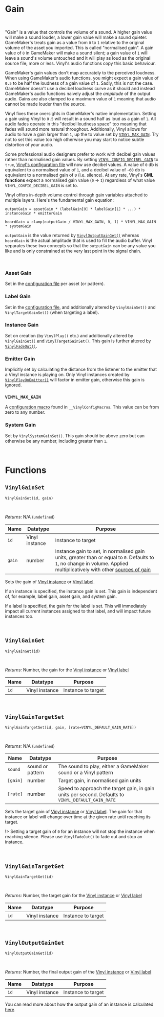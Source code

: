 # Gain

&nbsp;

"Gain" is a value that controls the volume of a sound. A higher gain value will make a sound louder, a lower gain value will make a sound quieter. GameMaker's treats gain as a value from `0` to `1` relative to the original volume of the asset you imported. This is called "normalised gain". A gain value of `0` in GameMaker will make a sound silent; a gain value of `1` will leave a sound's volume untouched and it will play as loud as the original source file, more or less. Vinyl's audio functions copy this basic behaviour.

GameMaker's gain values don't map accurately to the perceived loudness. When using GameMaker's audio functions, you might expect a gain value of `0.5` to be half the loudness of a gain value of `1`. Sadly, this is not the case. GameMaker doesn't use a decibel loudness curve as it should and instead GameMaker's audio functions naively adjust the *amplitude* of the output audio. Gains are also clamped to a maximum value of `1` meaning that audio cannot be made louder than the source.

Vinyl fixes these oversights in GameMaker's native implementation. Setting a gain using Vinyl to `0.5` will result in a sound half as loud as a gain of `1`. All audio fades operate in this "decibel loudness space" too meaning that fades will sound more natural throughout. Additionally, Vinyl allows for audio to have a gain larger than `1`, up the to value set by [`VINYL_MAX_GAIN`](Config-Macros). Try not to set this value too high otherwise you may start to notice subtle distortion of your audio.

Some professional audio designers prefer to work with decibel gain values rather than normalised gain values. By setting [`VINYL_CONFIG_DECIBEL_GAIN`](Config-Macros) to `true`, [Vinyl's configuration file](Configuration) will now use decibel values. A value of `0` db is equivalent to a normalised value of `1`, and a decibel value of `-60` db is equivalent to a normalised gain of `0` (i.e. silence). At any rate, Vinyl's **GML functions** expect a normalised gain value (`0` -> `1`) regardless of what value `VINYL_CONFIG_DECIBEL_GAIN` is set to.

Vinyl offers in-depth volume control through gain variables attached to multiple layers. Here's the fundamental gain equation:

```
outputGain = assetGain * (labelGain[0] * labelGain[1] * ...) * instanceGain * emitterGain

heardGain = clamp(outputGain / VINYL_MAX_GAIN, 0, 1) * VINYL_MAX_GAIN * systemGain
```

`outputGain` is the value returned by [`VinylOutputGainGet()`](Gain) whereas `heardGain` is the actual amplitude that is used to fill the audio buffer. Vinyl separates these two concepts so that the `outputGain` can be any value you like and is only constrained at the very last point in the signal chain.

&nbsp;

### Asset Gain

Set in the [configuration file](Configuration) per asset (or pattern).

### Label Gain

Set in the [configuration file](Configuration), and additionally altered by `VinylGainSet()` and `VinylTargetGainSet()` (when targeting a label).

### Instance Gain

Set on creation (by `VinylPlay()` etc.) and additionally altered by [`VinylGainSet()` and `VinylTargetGainSet()`](Gain). This gain is further altered by [`VinylFadeOut()`](Basics).

### Emitter Gain

Implicitly set by calculating the distance from the listener to the emitter that a Vinyl instance is playing on. Only Vinyl instances created by [`VinylPlayOnEmitter()`](Positional) will factor in emitter gain, otherwise this gain is ignored.

### `VINYL_MAX_GAIN`

A [configuration macro](Config-Macros) found in `__VinylConfigMacros`. This value can be from zero to any number.

### System Gain

Set by `VinylSystemGainSet()`. This gain should be above zero but can otherwise be any number, including greater than `1`.

&nbsp;

# Functions

## `VinylGainSet`

`VinylGainSet(id, gain)`

&nbsp;

*Returns:* N/A (`undefined`)

|Name  |Datatype      |Purpose                                                                                                                                                                                  |
|------|--------------|-----------------------------------------------------------------------------------------------------------------------------------------------------------------------------------------|
|`id`  |Vinyl instance|Instance to target                                                                                                                                                                       |
|`gain`|number        |Instance gain to set, in normalised gain units, greater than or equal to `0`. Defaults to `1`, no change in volume. Applied multiplicatively with other [sources of gain](Gain-Structure)|

Sets the gain of [Vinyl instance](Terminology) or [Vinyl label](Terminology).

If an instance is specified, the instance gain is set. This gain is independent of, for example, label gain, asset gain, and system gain.

If a label is specified, the gain for the label is set. This will immediately impact all current instances assigned to that label, and will impact future instances too.

&nbsp;

## `VinylGainGet`

`VinylGainGet(id)`

&nbsp;

*Returns:* Number, the gain for the [Vinyl instance](Terminology) or [Vinyl label](Terminology)

|Name|Datatype      |Purpose           |
|----|--------------|------------------|
|`id`|Vinyl instance|Instance to target|

&nbsp;

## `VinylGainTargetSet`

`VinylGainTargetSet(id, gain, [rate=VINYL_DEFAULT_GAIN_RATE])`

&nbsp;

*Returns:* N/A (`undefined`)

|Name    |Datatype        |Purpose                                                                                           |
|--------|----------------|--------------------------------------------------------------------------------------------------|
|`sound` |sound or pattern|The sound to play, either a GameMaker sound or a Vinyl pattern                                    |
|`[gain]`|number          |Target gain, in normalised gain units                                                             |
|`[rate]`|number          |Speed to approach the target gain, in gain units per second. Defaults to `VINYL_DEFAULT_GAIN_RATE`|

Sets the target gain of [Vinyl instance](Terminology) or [Vinyl label](Terminology). The gain for that instance or label will change over time at the given rate until reaching its target.

!> Setting a target gain of `0` for an instance will not stop the instance when reaching silence. Please use `VinylFadeOut()` to fade out and stop an instance.

&nbsp;

## `VinylGainTargetGet`

`VinylGainTargetGet(id)`

&nbsp;

*Returns:* Number, the target gain for the [Vinyl instance](Terminology) or [Vinyl label](Terminology)

|Name|Datatype      |Purpose           |
|----|--------------|------------------|
|`id`|Vinyl instance|Instance to target|

&nbsp;

## `VinylOutputGainGet`

`VinylOutputGainGet(id)`

&nbsp;

*Returns:* Number, the final output gain of the [Vinyl instance](Terminology) or [Vinyl label](Terminology)

|Name|Datatype      |Purpose           |
|----|--------------|------------------|
|`id`|Vinyl instance|Instance to target|

You can read more about how the output gain of an instance is calculated [here](Gain-Structure).